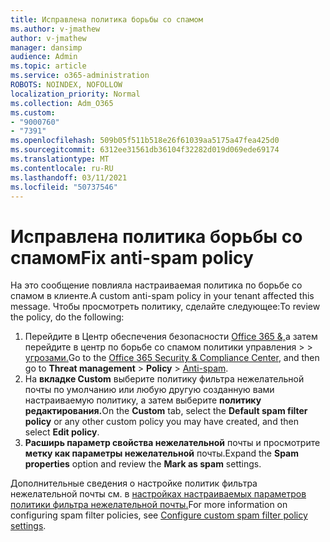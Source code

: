 ```yaml
---
title: Исправлена политика борьбы со спамом
ms.author: v-jmathew
author: v-jmathew
manager: dansimp
audience: Admin
ms.topic: article
ms.service: o365-administration
ROBOTS: NOINDEX, NOFOLLOW
localization_priority: Normal
ms.collection: Adm_O365
ms.custom:
- "9000760"
- "7391"
ms.openlocfilehash: 509b05f511b518e26f61039aa5175a47fea425d0
ms.sourcegitcommit: 6312ee31561db36104f32282d019d069ede69174
ms.translationtype: MT
ms.contentlocale: ru-RU
ms.lasthandoff: 03/11/2021
ms.locfileid: "50737546"
---
```

# <a name="fix-anti-spam-policy"></a><span data-ttu-id="87607-102">Исправлена политика борьбы со спамом</span><span class="sxs-lookup"><span data-stu-id="87607-102">Fix anti-spam policy</span></span>

<span data-ttu-id="87607-103">На это сообщение повлияла настраиваемая политика по борьбе со спамом в клиенте.</span><span class="sxs-lookup"><span data-stu-id="87607-103">A custom anti-spam policy in your tenant affected this message.</span></span> <span data-ttu-id="87607-104">Чтобы просмотреть политику, сделайте следующее:</span><span class="sxs-lookup"><span data-stu-id="87607-104">To review the policy, do the following:</span></span>

1. <span data-ttu-id="87607-105">Перейдите в Центр обеспечения безопасности [Office 365 &,](https://go.microsoft.com/fwlink/p/?linkid=2077143)а затем перейдите в центр по борьбе со спамом политики управления   >    >  [угрозами.](https://go.microsoft.com/fwlink/?linkid=2101518)</span><span class="sxs-lookup"><span data-stu-id="87607-105">Go to the [Office 365 Security & Compliance Center](https://go.microsoft.com/fwlink/p/?linkid=2077143), and then go to **Threat management** > **Policy** > [Anti-spam](https://go.microsoft.com/fwlink/?linkid=2101518).</span></span>
2. <span data-ttu-id="87607-106">На **вкладке Custom**  выберите политику фильтра нежелательной почты по умолчанию или любую другую созданную вами настраиваемую политику, а затем выберите **политику редактирования.**</span><span class="sxs-lookup"><span data-stu-id="87607-106">On the **Custom** tab, select the **Default spam filter policy** or any other custom policy you may have created, and then select **Edit policy**.</span></span>
3. <span data-ttu-id="87607-107">**Расширь параметр свойства нежелательной** почты и просмотрите **метку как параметры нежелательной** почты.</span><span class="sxs-lookup"><span data-stu-id="87607-107">Expand the **Spam properties** option and review the **Mark as spam** settings.</span></span>

<span data-ttu-id="87607-108">Дополнительные сведения о настройке политик фильтра нежелательной почты см. в [настройках настраиваемых параметров политики фильтра нежелательной почты.](https://go.microsoft.com/fwlink/?linkid=2101054)</span><span class="sxs-lookup"><span data-stu-id="87607-108">For more information on configuring spam filter policies, see [Configure custom spam filter policy settings](https://go.microsoft.com/fwlink/?linkid=2101054).</span></span>
